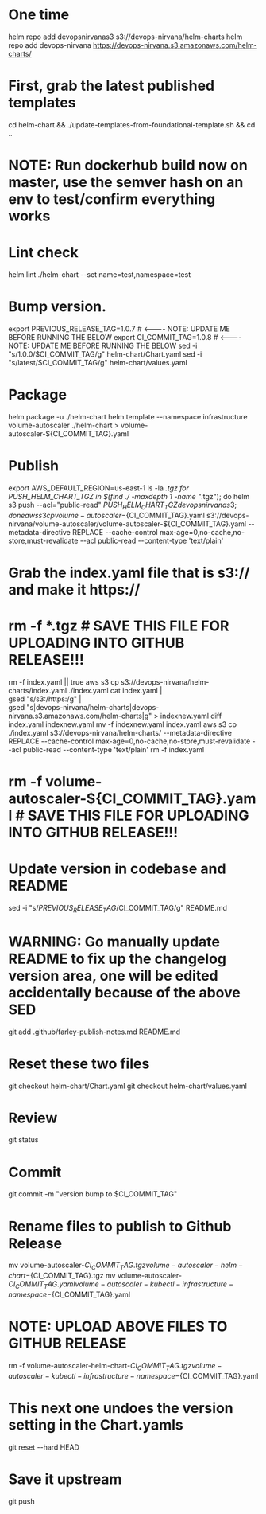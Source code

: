 # One time
helm repo add devopsnirvanas3 s3://devops-nirvana/helm-charts
helm repo add devops-nirvana https://devops-nirvana.s3.amazonaws.com/helm-charts/

# First, grab the latest published templates
cd helm-chart && ./update-templates-from-foundational-template.sh && cd ..
# NOTE: Run dockerhub build now on master, use the semver hash on an env to test/confirm everything works
# Lint check
helm lint ./helm-chart --set name=test,namespace=test
# Bump version.
export PREVIOUS_RELEASE_TAG=1.0.7 # <---- NOTE: UPDATE ME BEFORE RUNNING THE BELOW
export CI_COMMIT_TAG=1.0.8  # <---- NOTE: UPDATE ME BEFORE RUNNING THE BELOW
sed -i "s/1.0.0/$CI_COMMIT_TAG/g" helm-chart/Chart.yaml
sed -i "s/latest/$CI_COMMIT_TAG/g" helm-chart/values.yaml
# Package
helm package -u ./helm-chart
helm template --namespace infrastructure volume-autoscaler ./helm-chart > volume-autoscaler-${CI_COMMIT_TAG}.yaml

# Publish
export AWS_DEFAULT_REGION=us-east-1
ls -la *.tgz
for PUSH_HELM_CHART_TGZ in $(find ./ -maxdepth 1 -name "*.tgz"); do helm s3 push --acl="public-read" $PUSH_HELM_CHART_TGZ devopsnirvanas3; done
aws s3 cp volume-autoscaler-${CI_COMMIT_TAG}.yaml s3://devops-nirvana/volume-autoscaler/volume-autoscaler-${CI_COMMIT_TAG}.yaml --metadata-directive REPLACE --cache-control max-age=0,no-cache,no-store,must-revalidate --acl public-read --content-type 'text/plain'

# Grab the index.yaml file that is s3:// and make it https://
# rm -f *.tgz # SAVE THIS FILE FOR UPLOADING INTO GITHUB RELEASE!!!
rm -f index.yaml || true
aws s3 cp s3://devops-nirvana/helm-charts/index.yaml ./index.yaml
cat index.yaml | \
gsed "s/s3:/https:/g" | \
gsed "s|devops-nirvana/helm-charts|devops-nirvana.s3.amazonaws.com/helm-charts|g" > indexnew.yaml
diff index.yaml indexnew.yaml
mv -f indexnew.yaml index.yaml
aws s3 cp ./index.yaml s3://devops-nirvana/helm-charts/ --metadata-directive REPLACE --cache-control max-age=0,no-cache,no-store,must-revalidate --acl public-read --content-type 'text/plain'
rm -f index.yaml
# rm -f volume-autoscaler-${CI_COMMIT_TAG}.yaml # SAVE THIS FILE FOR UPLOADING INTO GITHUB RELEASE!!!

# Update version in codebase and README
sed -i "s/$PREVIOUS_RELEASE_TAG/$CI_COMMIT_TAG/g" README.md
# WARNING: Go manually update README to fix up the changelog version area, one will be edited accidentally because of the above SED
git add .github/farley-publish-notes.md README.md
# Reset these two files
git checkout helm-chart/Chart.yaml
git checkout helm-chart/values.yaml
# Review
git status
# Commit
git commit -m "version bump to $CI_COMMIT_TAG"

# Rename files to publish to Github Release
mv volume-autoscaler-${CI_COMMIT_TAG}.tgz volume-autoscaler-helm-chart-${CI_COMMIT_TAG}.tgz
mv volume-autoscaler-${CI_COMMIT_TAG}.yaml volume-autoscaler-kubectl-infrastructure-namespace-${CI_COMMIT_TAG}.yaml

# NOTE: UPLOAD ABOVE FILES TO GITHUB RELEASE
rm -f volume-autoscaler-helm-chart-${CI_COMMIT_TAG}.tgz volume-autoscaler-kubectl-infrastructure-namespace-${CI_COMMIT_TAG}.yaml

# This next one undoes the version setting in the Chart.yamls
git reset --hard HEAD
# Save it upstream
git push
